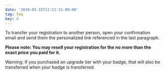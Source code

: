 ```yaml
---
date: '2018-02-15T11:11:11-00:00'
tag: faq
key: 4
---
```

To transfer your registration to another person, open your confirmation email and send them the personalized link referenced in the last paragraph.

**Please note: You may resell your registration for the no more than the exact price you paid for it.**

Warning: If you purchased an upgrade tier with your badge, that will also be transferred when your badge is transferred.
